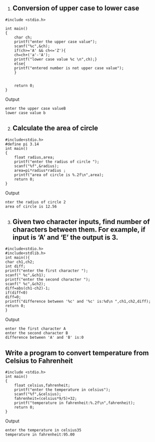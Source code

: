 1. ## Conversion  of upper case to lower case
```
#include <stdio.h>

int main() 
{
    char ch;
    printf("enter the upper case value");
    scanf("%c",&ch);
    if(ch>='A' && ch<='Z'){
    ch=ch+('a'-'A');
    printf("lower case value %c \n",ch);}
    else{
    printf("entered number is not upper case value");
    }
    

    return 0;
}
```
Output
```
enter the upper case valueB
lower case value b 
```
2. ## Calculate the area of circle
```
#include<stdio.h>
#define pi 3.14
int main()
{
    float radius,area;
    printf("enter the radius of circle ");
    scanf("%f",&radius);
    area=pi*radius*radius ;
    printf("area of circle is %.2f\n",area);
    return 0;
}
```
Output
```
nter the radius of circle 2
area of circle is 12.56
```
3. ## Given two character inputs, find number of characters between them. For example, if input is ‘A’ and ‘E’ the output is 3.
```
#include<stdio.h>
#include<stdlib.h>
int main(){
char ch1,ch2;
int diff;
printf("enter the first character ");
scanf(" %c",&ch1);
printf("enter the second character ");
scanf(" %c",&ch2);
diff=abs(ch1-ch2)-1;
if(diff<0)
diff=0;
printf("difference between '%c' and '%c' is:%d\n ",ch1,ch2,diff);
return 0;
}
```
Output
```
enter the first character A
enter the second character B
difference between 'A' and 'B' is:0
 ```
## Write a program to convert temperature from Celsius to Fahrenheit 
```
#include <stdio.h>
int main()
{
    float celsius,fahrenheit;
    printf("enter the temperature in celsius");
    scanf("%f",&celsius);
    fahrenheit=(celsius*9/5)+32;
    printf("temperature in fahrenheit:%.2f\n",fahrenheit);
    return 0;
}
```
Output
```
enter the temperature in celsius35
temperature in fahrenheit:95.00
```

